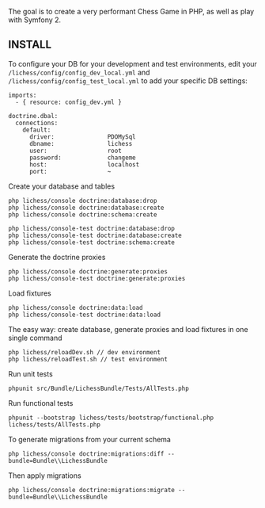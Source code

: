 The goal is to create a very performant Chess Game in PHP, as well as play with Symfony 2.

INSTALL
-------

To configure your DB for your development and test environments, edit your `/lichess/config/config_dev_local.yml` and `/lichess/config/config_test_local.yml` to add your specific DB settings:

    imports:
      - { resource: config_dev.yml }

    doctrine.dbal:
      connections:
        default:
          driver:               PDOMySql
          dbname:               lichess
          user:                 root
          password:             changeme
          host:                 localhost
          port:                 ~

Create your database and tables

    php lichess/console doctrine:database:drop
    php lichess/console doctrine:database:create
    php lichess/console doctrine:schema:create

    php lichess/console-test doctrine:database:drop
    php lichess/console-test doctrine:database:create
    php lichess/console-test doctrine:schema:create

Generate the doctrine proxies

    php lichess/console doctrine:generate:proxies
    php lichess/console-test doctrine:generate:proxies

Load fixtures

    php lichess/console doctrine:data:load
    php lichess/console-test doctrine:data:load

The easy way: create database, generate proxies and load fixtures in one single command

    php lichess/reloadDev.sh // dev environment
    php lichess/reloadTest.sh // test environment
  
Run unit tests

    phpunit src/Bundle/LichessBundle/Tests/AllTests.php

Run functional tests

    phpunit --bootstrap lichess/tests/bootstrap/functional.php lichess/tests/AllTests.php

To generate migrations from your current schema

    php lichess/console doctrine:migrations:diff --bundle=Bundle\\LichessBundle

Then apply migrations

    php lichess/console doctrine:migrations:migrate --bundle=Bundle\\LichessBundle
